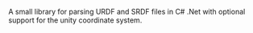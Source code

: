 A small library for parsing URDF and SRDF files in C# .Net with optional support for the unity coordinate system.